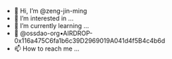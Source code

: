 - 👋 Hi, I’m @zeng-jin-ming
- 👀 I’m interested in ...
- 🌱 I’m currently learning ...
- 💞️ @ossdao-org•AIRDROP-0x116a475C6fa1b6c39D2969019A041d4f5B4c4b6d
- 📫 How to reach me ...

<!---
zeng-jin-ming/zeng-jin-ming is a ✨ special ✨ repository because its `README.md` (this file) appears on your GitHub profile.
You can click the Preview link to take a look at your changes.
--->

